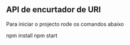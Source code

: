 ## API de encurtador de URl

Para iniciar o projecto rode os comandos abaixo

npm install
npm start
